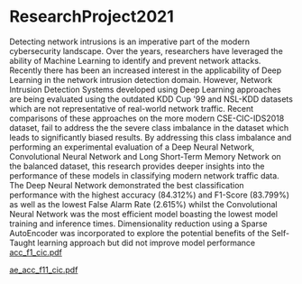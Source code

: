 # ResearchProject2021
Detecting network intrusions is an imperative part of the modern cybersecurity landscape. Over the years, researchers have leveraged the ability of Machine Learning to identify and prevent network attacks. Recently there has been an increased interest in the applicability of Deep Learning in the network intrusion detection domain. However, Network Intrusion Detection Systems developed using Deep Learning approaches are being evaluated using the outdated KDD Cup '99 and NSL-KDD datasets which are not representative of real-world network traffic. Recent comparisons of these approaches on the more modern CSE-CIC-IDS2018 dataset, fail to address the the severe class imbalance in the dataset which leads to significantly biased results. By addressing this class imbalance and performing an experimental evaluation of a Deep Neural Network, Convolutional Neural Network and Long Short-Term Memory Network on the balanced dataset, this research provides deeper insights into the performance of these models in classifying modern network traffic data. The Deep Neural Network demonstrated the best classification performance with the highest accuracy (84.312\%) and F1-Score (83.799\%) as well as the lowest False Alarm Rate (2.615\%) whilst the Convolutional Neural Network was the most efficient model boasting the lowest model training and inference times. Dimensionality reduction using a Sparse AutoEncoder was incorporated to explore the potential benefits of the Self-Taught learning approach but did not improve model performance
[acc_f1_cic.pdf](https://github.com/BrentonBudler/ResearchProject2021/files/7607363/acc_f1_cic.pdf)

[ae_acc_f11_cic.pdf](https://github.com/BrentonBudler/ResearchProject2021/files/7607361/ae_acc_f11_cic.pdf)
